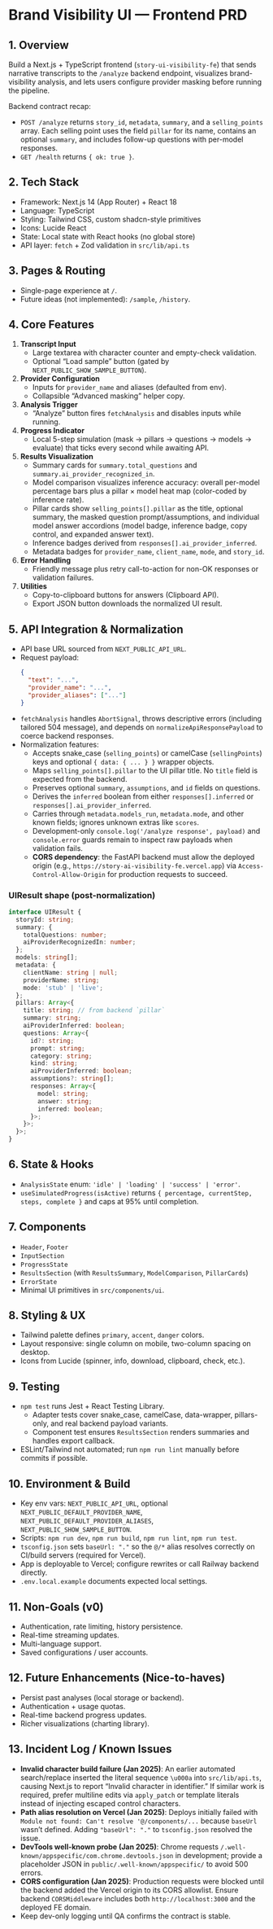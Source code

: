 # Brand Visibility UI — Frontend PRD

## 1. Overview

Build a Next.js + TypeScript frontend (`story-ui-visibility-fe`) that sends narrative transcripts to the `/analyze` backend endpoint, visualizes brand-visibility analysis, and lets users configure provider masking before running the pipeline.

Backend contract recap:
- `POST /analyze` returns `story_id`, `metadata`, `summary`, and a `selling_points` array. Each selling point uses the field `pillar` for its name, contains an optional `summary`, and includes follow-up questions with per-model responses.
- `GET /health` returns `{ ok: true }`.

## 2. Tech Stack

- Framework: Next.js 14 (App Router) + React 18
- Language: TypeScript
- Styling: Tailwind CSS, custom shadcn-style primitives
- Icons: Lucide React
- State: Local state with React hooks (no global store)
- API layer: `fetch` + Zod validation in `src/lib/api.ts`

## 3. Pages & Routing

- Single-page experience at `/`.
- Future ideas (not implemented): `/sample`, `/history`.

## 4. Core Features

1. **Transcript Input**
   - Large textarea with character counter and empty-check validation.
   - Optional “Load sample” button (gated by `NEXT_PUBLIC_SHOW_SAMPLE_BUTTON`).
2. **Provider Configuration**
   - Inputs for `provider_name` and aliases (defaulted from env).
   - Collapsible “Advanced masking” helper copy.
3. **Analysis Trigger**
   - “Analyze” button fires `fetchAnalysis` and disables inputs while running.
4. **Progress Indicator**
   - Local 5-step simulation (mask → pillars → questions → models → evaluate) that ticks every second while awaiting API.
5. **Results Visualization**
   - Summary cards for `summary.total_questions` and `summary.ai_provider_recognized_in`.
   - Model comparison visualizes inference accuracy: overall per-model percentage bars plus a pillar × model heat map (color-coded by inference rate).
   - Pillar cards show `selling_points[].pillar` as the title, optional summary, the masked question prompt/assumptions, and individual model answer accordions (model badge, inference badge, copy control, and expanded answer text).
   - Inference badges derived from `responses[].ai_provider_inferred`.
   - Metadata badges for `provider_name`, `client_name`, `mode`, and `story_id`.
6. **Error Handling**
   - Friendly message plus retry call-to-action for non-OK responses or validation failures.
7. **Utilities**
   - Copy-to-clipboard buttons for answers (Clipboard API).
   - Export JSON button downloads the normalized UI result.

## 5. API Integration & Normalization

- API base URL sourced from `NEXT_PUBLIC_API_URL`.
- Request payload:
  ```json
  {
    "text": "...",
    "provider_name": "...",
    "provider_aliases": ["..."]
  }
  ```
- `fetchAnalysis` handles `AbortSignal`, throws descriptive errors (including tailored 504 message), and depends on `normalizeApiResponsePayload` to coerce backend responses.
- Normalization features:
  - Accepts snake_case (`selling_points`) or camelCase (`sellingPoints`) keys and optional `{ data: { ... } }` wrapper objects.
  - Maps `selling_points[].pillar` to the UI pillar title. No `title` field is expected from the backend.
  - Preserves optional `summary`, `assumptions`, and `id` fields on questions.
  - Derives the `inferred` boolean from either `responses[].inferred` or `responses[].ai_provider_inferred`.
  - Carries through `metadata.models_run`, `metadata.mode`, and other known fields; ignores unknown extras like `scores`.
  - Development-only `console.log('/analyze response', payload)` and `console.error` guards remain to inspect raw payloads when validation fails.
  - **CORS dependency**: the FastAPI backend must allow the deployed origin (e.g., `https://story-ai-visibility-fe.vercel.app`) via `Access-Control-Allow-Origin` for production requests to succeed.

### UIResult shape (post-normalization)

```ts
interface UIResult {
  storyId: string;
  summary: {
    totalQuestions: number;
    aiProviderRecognizedIn: number;
  };
  models: string[];
  metadata: {
    clientName: string | null;
    providerName: string;
    mode: 'stub' | 'live';
  };
  pillars: Array<{
    title: string; // from backend `pillar`
    summary: string;
    aiProviderInferred: boolean;
    questions: Array<{
      id?: string;
      prompt: string;
      category: string;
      kind: string;
      aiProviderInferred: boolean;
      assumptions?: string[];
      responses: Array<{
        model: string;
        answer: string;
        inferred: boolean;
      }>;
    }>;
  }>;
}
```

## 6. State & Hooks

- `AnalysisState` enum: `'idle' | 'loading' | 'success' | 'error'`.
- `useSimulatedProgress(isActive)` returns `{ percentage, currentStep, steps, complete }` and caps at 95% until completion.

## 7. Components

- `Header`, `Footer`
- `InputSection`
- `ProgressState`
- `ResultsSection` (with `ResultsSummary`, `ModelComparison`, `PillarCards`)
- `ErrorState`
- Minimal UI primitives in `src/components/ui`.

## 8. Styling & UX

- Tailwind palette defines `primary`, `accent`, `danger` colors.
- Layout responsive: single column on mobile, two-column spacing on desktop.
- Icons from Lucide (spinner, info, download, clipboard, check, etc.).

## 9. Testing

- `npm test` runs Jest + React Testing Library.
  - Adapter tests cover snake_case, camelCase, data-wrapper, pillars-only, and real backend payload variants.
  - Component test ensures `ResultsSection` renders summaries and handles export callback.
- ESLint/Tailwind not automated; run `npm run lint` manually before commits if possible.

## 10. Environment & Build

- Key env vars: `NEXT_PUBLIC_API_URL`, optional `NEXT_PUBLIC_DEFAULT_PROVIDER_NAME`, `NEXT_PUBLIC_DEFAULT_PROVIDER_ALIASES`, `NEXT_PUBLIC_SHOW_SAMPLE_BUTTON`.
- Scripts: `npm run dev`, `npm run build`, `npm run lint`, `npm run test`.
- `tsconfig.json` sets `baseUrl: "."` so the `@/*` alias resolves correctly on CI/build servers (required for Vercel).
- App is deployable to Vercel; configure rewrites or call Railway backend directly.
- `.env.local.example` documents expected local settings.

## 11. Non-Goals (v0)

- Authentication, rate limiting, history persistence.
- Real-time streaming updates.
- Multi-language support.
- Saved configurations / user accounts.

## 12. Future Enhancements (Nice-to-haves)

- Persist past analyses (local storage or backend).
- Authentication + usage quotas.
- Real-time backend progress updates.
- Richer visualizations (charting library).

## 13. Incident Log / Known Issues

- **Invalid character build failure (Jan 2025)**: An earlier automated search/replace inserted the literal sequence `\u000a` into `src/lib/api.ts`, causing Next.js to report “Invalid character in identifier.” If similar work is required, prefer multiline edits via `apply_patch` or template literals instead of injecting escaped control characters.
- **Path alias resolution on Vercel (Jan 2025)**: Deploys initially failed with `Module not found: Can't resolve '@/components/...` because `baseUrl` wasn’t defined. Adding `"baseUrl": "."` to `tsconfig.json` resolved the issue.
- **DevTools well-known probe (Jan 2025)**: Chrome requests `/.well-known/appspecific/com.chrome.devtools.json` in development; provide a placeholder JSON in `public/.well-known/appspecific/` to avoid 500 errors.
- **CORS configuration (Jan 2025)**: Production requests were blocked until the backend added the Vercel origin to its CORS allowlist. Ensure backend `CORSMiddleware` includes both `http://localhost:3000` and the deployed FE domain.
- Keep dev-only logging until QA confirms the contract is stable.
